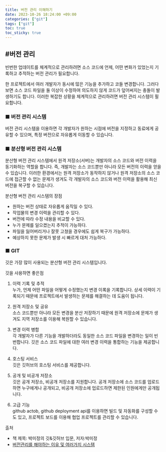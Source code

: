 ```yaml
---
title: 버전 관리 이해하기
date: 2023-10-26 18:24:00 +09:00
categories: ["git"]
tags: ["git"]
toc: true
toc_sticky: true
---
```


## #버전 관리

빈번한 업데이트를 체계적으로 관리하려면 소스 코드에 언제, 어떤 변화가 있었는지 기록하고 추적하는 버전 관리가 필요합니다.

한 프로젝트에서 여러 개발자가 동시에 많은 기능을 추가하고 코들 변경합니다. 그러다 보면 소스 코드 파일을 둘 이상이 수정하여 의도하지 않게 코드가 덮어써지는 충돌이 발생하기도 합니다. 이러한 복잡한 상황을 체계적으로 관리하려면 버전 관리 시스템이 필요합니다.

### ■ 버전 관리 시스템

버전 관리 시스템을 이용하면 각 개발자가 원하는 시점에 버전을 지정하고 동료에게 공유할 수 있으며, 특정 버전으로 자유롭게 이동할 수 있습니다.

### ■ 분산형 버전 관리 시스템

분산형 버전 관리 시스템에서 원격 저장소(서버)는 개발자의 소스 코드와 버전 이력을 동기화하는 역할을 합니다. 즉, 개발자는 소스 코드뿐만 아니라 모든 버전의 이력을 얻을 수 있습니다. 이러한 환경에서는 원격 저장소가 동작하지 않거나 원격 저장소의 소스 코드에 접근할 수 없는 문제가 생겨도 각 개발자의 소스 코드와 버전 이력을 활용해 최신 버전을 복구할 수 있습니다.

분산형 버전 관리 시스템의 장점

- 원하는 버전 상태로 자유롭게 움직일 수 있다.
- 작업물의 변경 이력을 관리할 수 있다.
- 버전에 따라 수정 내용을 비교할 수 있다.
- 누가 문제를 일으켰는지 추적이 가능하다.
- 파일을 잃어버리거나 잘못 고쳤을 경우에도 쉽게 복구가 가능하다.
- 예상하지 못한 문제가 발생 시 빠르게 대처 가능하다.

### ■ GIT

깃은 가장 많이 사용되는 분산형 버전 관리 시스템입니다.

깃을 사용하면 좋은점

1. 이력 기록 및 추적  
   누가, 언제 어떤 파일을 어떻게 수정했는지 변경 이록을 기록합니다. 상세 이력이 기록되기 때문에 프로젝트에서 발생하는 문제를 해결하는 데 도움이 됩니다.
1. 원격 저장소 및 공유  
   소스 코드뿐만 아니라 모든 변경을 분산 저장하기 때문에 원격 저장소에 문제가 생겨도 지역 저장소를 이용해 복원할 수 있습니다.
1. 변경 이력 병합  
   각 개발자가 다른 기능을 개발하더라도 동일한 소스 코드 파일을 변경하는 일이 빈번합니다. 깃은 소스 코드 파일에 대한 여러 변경 이력을 통합하는 기능을 제공합니다.
1. 호스팅 서비스  
   깃은 깃허브의 호스팅 서비스를 제공합니다.

1. 공개 및 비공개 저장소  
   깃은 공개 저장소, 비공개 저장소를 지원합니다. 공개 저장소에 소스 코드를 업로드하면 누구에게나 공개되고, 비공개 저장소에 업로드하면 제한된 인원에게만 공개됩니다.

1. 고급 기능  
   github actob, github deployment api를 이용하면 빌드 및 자동화를 구성할 수도 있고, 프로젝트 보드를 이용해 협업 프로젝트를 관리할 수 있습니다.

출처

- 책 제목: 박미정의 깃&깃허브 입문, 저자:박미정
- [<Git>버전관리를 해야하는 이유 및 여러가지 시스템](https://velog.io/@dev_2dong/%EB%B2%84%EC%A0%84%EA%B4%80%EB%A6%AC%EB%A5%BC-%ED%95%B4%EC%95%BC%ED%95%98%EB%8A%94-%EC%9D%B4%EC%9C%A0-%EB%B0%8F-%EC%97%AC%EB%9F%AC%EA%B0%80%EC%A7%80-%EC%8B%9C%EC%8A%A4%ED%85%9C)
